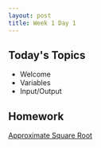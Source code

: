 ```yaml
---
layout: post
title: Week 1 Day 1
---
```


## Today's Topics
* Welcome
* Variables
* Input/Output

## Homework
[Approximate Square Root](https://github.com/tiy-lv-python-2015-10/approximate-square-root)
